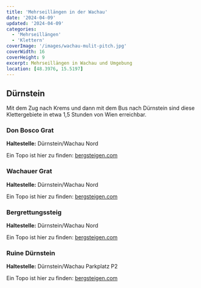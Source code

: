 ```yaml
---
title: 'Mehrseillängen in der Wachau'
date: '2024-04-09'
updated: '2024-04-09'
categories:
  - 'Mehrseillängen'
  - 'Klettern'
coverImage: '/images/wachau-mulit-pitch.jpg'
coverWidth: 16
coverHeight: 9
excerpt: Mehrseillängen in Wachau und Umgebung
location: [48.3976, 15.5197]
---
```


## Dürnstein

Mit dem Zug nach Krems und dann mit dem Bus nach Dürnstein sind diese Klettergebiete in etwa 1,5 Stunden von Wien erreichbar.<br>

### Don Bosco Grat

**Haltestelle:** Dürnstein/Wachau Nord

Ein Topo ist hier zu finden: [bergsteigen.com](https://www.bergsteigen.com/touren/klettern/don-bosco-grat-wachau/)

### Wachauer Grat

**Haltestelle:** Dürnstein/Wachau Nord

Ein Topo ist hier zu finden: [bergsteigen.com](https://www.bergsteigen.com/touren/klettern/wachauergrat-wachauer-grat/)

### Bergrettungssteig

**Haltestelle:** Dürnstein/Wachau Nord

Ein Topo ist hier zu finden: [bergsteigen.com](https://www.bergsteigen.com/touren/klettern/bergrettungsweg-duernstein-wachau/)

### Ruine Dürnstein

**Haltestelle:** Dürnstein/Wachau Parkplatz P2

Ein Topo ist hier zu finden: [bergsteigen.com](https://www.bergsteigen.com/touren/klettern/smaragdlerweg/)
